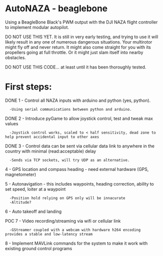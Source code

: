 AutoNAZA - beaglebone
========

Using a BeagleBone Black's PWM output with the DJI NAZA flight controller to implement modular autopilot.

DO NOT USE THIS YET.  It is still in very early testing,
and trying to use it will likely result in any one of numerous dangerous situations.
Your multirotor might fly off and never return.
It might also come straight for you with its propellers going at full throttle.
Or it might just slam itself into nearby obstacles.

DO NOT USE THIS CODE... at least until it has been thoroughly tested.


First steps:
============

DONE 1 - Control all NAZA inputs with arduino and python (yes, python).

      -Using serial communications between python and arduino.
      
DONE 2 - Introduce pyGame to allow joystick control, test and tweak max values

      -Joystick control works, scaled to < half sensitivity, dead zone to help prevent accidental input to other axes

DONE 3 - Control data can be sent via cellular data link to anywhere in the country with minimal (read:acceptable) delay

      -Sends via TCP sockets, will try UDP as an alternative.

4 - GPS location and compass heading - need external hardware (GPS, magnetometer)

5 - Autonavigation - this includes waypoints, heading correction, ability to set speed, loiter at a waypoint

      -Position hold relying on GPS only will be innacurate
      -Altitude?

6 - Auto takeoff and landing

POC 7 - Video recording/streaming via wifi or cellular link

      -GStreamer coupled with a webcam with hardware h264 encoding provides a stable and low-latency stream

8 - Implement MAVLink commands for the system to make it work with existing ground control programs
